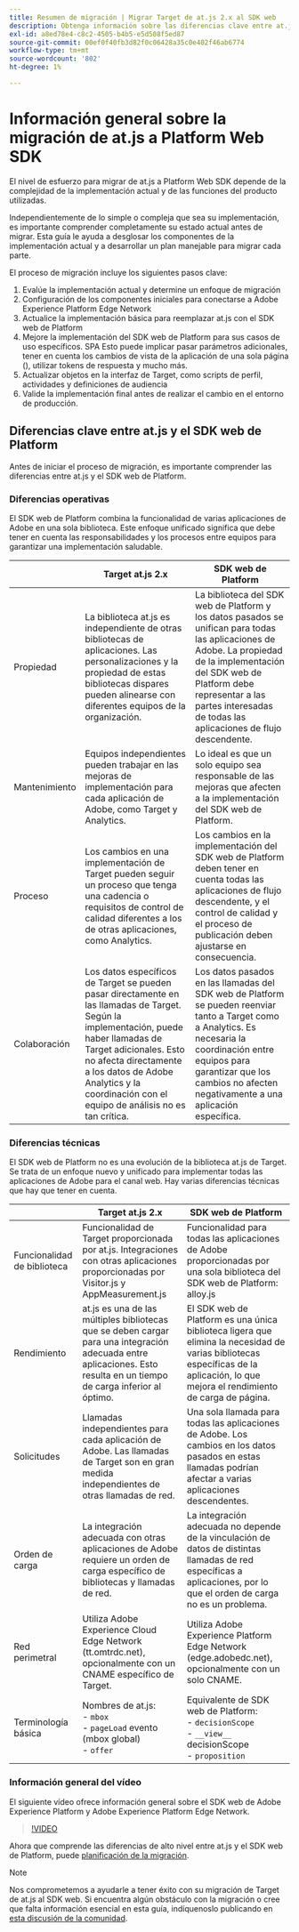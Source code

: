 ```yaml
---
title: Resumen de migración | Migrar Target de at.js 2.x al SDK web
description: Obtenga información sobre las diferencias clave entre at.js y el SDK web de Platform y cómo planificar el esfuerzo de migración.
exl-id: a8ed78e4-c8c2-4505-b4b5-e5d508f5ed87
source-git-commit: 00ef0f40fb3d82f0c06428a35c0e402f46ab6774
workflow-type: tm+mt
source-wordcount: '802'
ht-degree: 1%

---
```


# Información general sobre la migración de at.js a Platform Web SDK

El nivel de esfuerzo para migrar de at.js a Platform Web SDK depende de la complejidad de la implementación actual y de las funciones del producto utilizadas.

Independientemente de lo simple o compleja que sea su implementación, es importante comprender completamente su estado actual antes de migrar. Esta guía le ayuda a desglosar los componentes de la implementación actual y a desarrollar un plan manejable para migrar cada parte.

El proceso de migración incluye los siguientes pasos clave:

1. Evalúe la implementación actual y determine un enfoque de migración
1. Configuración de los componentes iniciales para conectarse a Adobe Experience Platform Edge Network
1. Actualice la implementación básica para reemplazar at.js con el SDK web de Platform
1. Mejore la implementación del SDK web de Platform para sus casos de uso específicos. SPA Esto puede implicar pasar parámetros adicionales, tener en cuenta los cambios de vista de la aplicación de una sola página (), utilizar tokens de respuesta y mucho más.
1. Actualizar objetos en la interfaz de Target, como scripts de perfil, actividades y definiciones de audiencia
1. Valide la implementación final antes de realizar el cambio en el entorno de producción.

## Diferencias clave entre at.js y el SDK web de Platform

Antes de iniciar el proceso de migración, es importante comprender las diferencias entre at.js y el SDK web de Platform.

### Diferencias operativas

El SDK web de Platform combina la funcionalidad de varias aplicaciones de Adobe en una sola biblioteca. Este enfoque unificado significa que debe tener en cuenta las responsabilidades y los procesos entre equipos para garantizar una implementación saludable.

| | Target at.js 2.x | SDK web de Platform |
|---|---|---|
| Propiedad | La biblioteca at.js es independiente de otras bibliotecas de aplicaciones. Las personalizaciones y la propiedad de estas bibliotecas dispares pueden alinearse con diferentes equipos de la organización. | La biblioteca del SDK web de Platform y los datos pasados se unifican para todas las aplicaciones de Adobe. La propiedad de la implementación del SDK web de Platform debe representar a las partes interesadas de todas las aplicaciones de flujo descendente. |
| Mantenimiento | Equipos independientes pueden trabajar en las mejoras de implementación para cada aplicación de Adobe, como Target y Analytics. | Lo ideal es que un solo equipo sea responsable de las mejoras que afecten a la implementación del SDK web de Platform. |
| Proceso | Los cambios en una implementación de Target pueden seguir un proceso que tenga una cadencia o requisitos de control de calidad diferentes a los de otras aplicaciones, como Analytics. | Los cambios en la implementación del SDK web de Platform deben tener en cuenta todas las aplicaciones de flujo descendente, y el control de calidad y el proceso de publicación deben ajustarse en consecuencia. |
| Colaboración | Los datos específicos de Target se pueden pasar directamente en las llamadas de Target. Según la implementación, puede haber llamadas de Target adicionales. Esto no afecta directamente a los datos de Adobe Analytics y la coordinación con el equipo de análisis no es tan crítica. | Los datos pasados en las llamadas del SDK web de Platform se pueden reenviar tanto a Target como a Analytics. Es necesaria la coordinación entre equipos para garantizar que los cambios no afecten negativamente a una aplicación específica. |

### Diferencias técnicas

El SDK web de Platform no es una evolución de la biblioteca at.js de Target. Se trata de un enfoque nuevo y unificado para implementar todas las aplicaciones de Adobe para el canal web. Hay varias diferencias técnicas que hay que tener en cuenta.

| | Target at.js 2.x | SDK web de Platform |
|---|---|---|
| Funcionalidad de biblioteca | Funcionalidad de Target proporcionada por at.js. Integraciones con otras aplicaciones proporcionadas por Visitor.js y AppMeasurement.js | Funcionalidad para todas las aplicaciones de Adobe proporcionadas por una sola biblioteca del SDK web de Platform: alloy.js |
| Rendimiento | at.js es una de las múltiples bibliotecas que se deben cargar para una integración adecuada entre aplicaciones. Esto resulta en un tiempo de carga inferior al óptimo. | El SDK web de Platform es una única biblioteca ligera que elimina la necesidad de varias bibliotecas específicas de la aplicación, lo que mejora el rendimiento de carga de página. |
| Solicitudes | Llamadas independientes para cada aplicación de Adobe. Las llamadas de Target son en gran medida independientes de otras llamadas de red. | Una sola llamada para todas las aplicaciones de Adobe. Los cambios en los datos pasados en estas llamadas podrían afectar a varias aplicaciones descendentes. |
| Orden de carga | La integración adecuada con otras aplicaciones de Adobe requiere un orden de carga específico de bibliotecas y llamadas de red. | La integración adecuada no depende de la vinculación de datos de distintas llamadas de red específicas a aplicaciones, por lo que el orden de carga no es un problema. |
| Red perimetral | Utiliza Adobe Experience Cloud Edge Network (tt.omtrdc.net), opcionalmente con un CNAME específico de Target. | Utiliza Adobe Experience Platform Edge Network (edge.adobedc.net), opcionalmente con un solo CNAME. |
| Terminología básica | Nombres de at.js: <br> - `mbox` <br> - `pageLoad` evento (mbox global) <br> - `offer` | Equivalente de SDK web de Platform: <br> - `decisionScope` <br> - `__view__` decisionScope <br> - `proposition` |

### Información general del vídeo

El siguiente vídeo ofrece información general sobre el SDK web de Adobe Experience Platform y Adobe Experience Platform Edge Network.

>[!VIDEO](https://video.tv.adobe.com/v/34141/?learn=on)

Ahora que comprende las diferencias de alto nivel entre at.js y el SDK web de Platform, puede [planificación de la migración](plan-migration.md).

>[!NOTE]
>
>Nos comprometemos a ayudarle a tener éxito con su migración de Target de at.js al SDK web. Si encuentra algún obstáculo con la migración o cree que falta información esencial en esta guía, indíquenoslo publicando en [esta discusión de la comunidad](https://experienceleaguecommunities.adobe.com/t5/adobe-experience-platform-data/tutorial-discussion-migrate-target-from-at-js-to-web-sdk/m-p/575587#M463).
